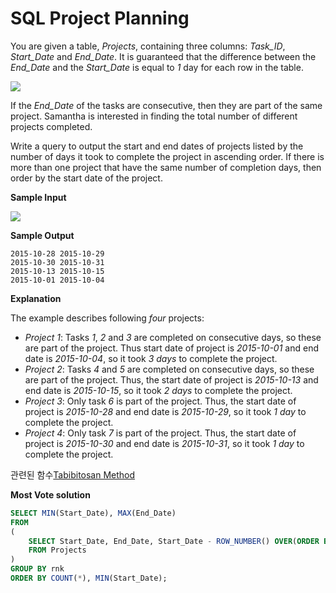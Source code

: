 ﻿
# SQL Project Planning

You are given a table,  _Projects_, containing three columns:  _Task_ID_,  _Start_Date_  and  _End_Date_. It is guaranteed that the difference between the  _End_Date_  and the  _Start_Date_  is equal to  _1_  day for each row in the table.

![](https://s3.amazonaws.com/hr-challenge-images/12894/1443819551-639948acc0-1.png)

If the  _End_Date_  of the tasks are consecutive, then they are part of the same project. Samantha is interested in finding the total number of different projects completed.

Write a query to output the start and end dates of projects listed by the number of days it took to complete the project in ascending order. If there is more than one project that have the same number of completion days, then order by the start date of the project.

**Sample Input**

![](https://s3.amazonaws.com/hr-challenge-images/12894/1443819440-1c40e943a1-2.png)

**Sample Output**

```
2015-10-28 2015-10-29
2015-10-30 2015-10-31
2015-10-13 2015-10-15
2015-10-01 2015-10-04

```

  
**Explanation**

The example describes following  _four_  projects:

-   _Project 1_: Tasks  _1_,  _2_  and  _3_  are completed on consecutive days, so these are part of the project. Thus start date of project is  _2015-10-01_  and end date is  _2015-10-04_, so it took  _3 days_  to complete the project.
-   _Project 2_: Tasks  _4_ and _5_ are completed on consecutive days, so these are part of the project. Thus, the start date of project is _2015-10-13_ and end date is _2015-10-15_, so it took _2 days_ to complete the project.
-   _Project 3_: Only task  _6_ is part of the project. Thus, the start date of project is _2015-10-28_ and end date is _2015-10-29_, so it took _1 day_ to complete the project.
-   _Project 4_: Only task _7_ is part of the project. Thus, the start date of project is _2015-10-30_ and end date is _2015-10-31_, so it took _1 day_ to complete the project.

관련된 함수[Tabibitosan Method](https://community.oracle.com/tech/developers/discussion/4417554/pl-sql-101-grouping-sequence-ranges-tabibitosan-method)

**Most Vote solution**

```sql
SELECT MIN(Start_Date), MAX(End_Date)
FROM
(
    SELECT Start_Date, End_Date, Start_Date - ROW_NUMBER() OVER(ORDER BY Start_Date) as rnk
    FROM Projects
)
GROUP BY rnk
ORDER BY COUNT(*), MIN(Start_Date);
```
